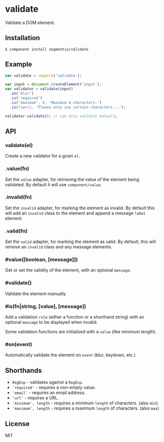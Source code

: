 
# validate

  Validate a DOM element.

## Installation

    $ component install segmentio/validate

## Example
  
```js
var validate = require('validate');

var input = document.createElement('input');
var validator = validate(input)
  .on('blur')
  .is('required')
  .is('maximum', 8, 'Maximum 8 characters.')
  .is(/\w+/i, 'Please only use certain characters...');

validator.validate(); // can also validate manually
```

## API

### validate(el)
  
  Create a new validator for a given `el`.

### .value(fn)
  
  Set the `value` adapter, for retrieving the value of the element being validated. By default it will use `component/value`.

### .invalid(fn)
  
  Set the `invalid` adapter, for marking the element as invalid. By default this will add an `invalid` class to the element and append a message `label` element.

### .valid(fn)
  
  Set the `valid` adapter, for marking the element as valid. By default, this will remove an `invalid` class and any message elements.

### #value([boolean, [message]])

  Get or set the validity of the element, with an optional `message`.

### #validate()
  
  Validate the element manually.

### #is(fn|string, [value], [message])
  
  Add a validation `rule` (either a function or a shorthand string) with an optional `message` to be displayed when invalid.

  Some validation functions are initialized with a `value` (like minimum length).

### #on(event)
  
  Automatically validate the element on `event` (blur, keydown, etc.)

## Shorthands

* `RegExp` - validates against a `RegExp`.
* `'required'` - requires a non-empty value.
* `'email'` - requires an email address.
* `'url'` - requires a URL.
* `'minimum', length`  - requires a minimum `length` of characters. (also `min`)
* `'maximum', length` - requires a maximum `length` of characters. (also `max`)

## License

  MIT
